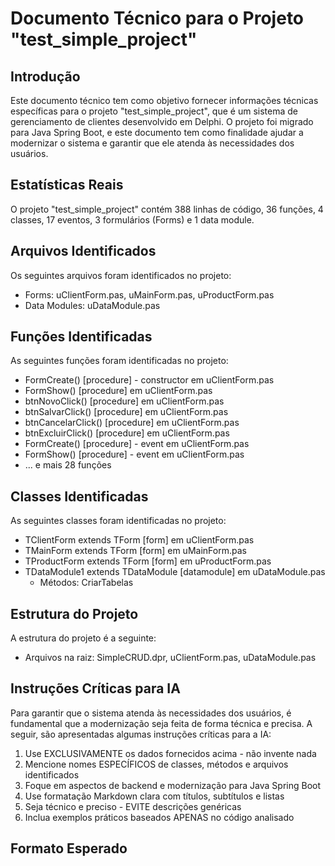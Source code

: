 Documento Técnico para o Projeto "test_simple_project"
===============================================

Introdução
------------

Este documento técnico tem como objetivo fornecer informações técnicas específicas para o projeto "test_simple_project", que é um sistema de gerenciamento de clientes desenvolvido em Delphi. O projeto foi migrado para Java Spring Boot, e este documento tem como finalidade ajudar a modernizar o sistema e garantir que ele atenda às necessidades dos usuários.

Estatísticas Reais
-----------------

O projeto "test_simple_project" contém 388 linhas de código, 36 funções, 4 classes, 17 eventos, 3 formulários (Forms) e 1 data module.

Arquivos Identificados
--------------------

Os seguintes arquivos foram identificados no projeto:

* Forms: uClientForm.pas, uMainForm.pas, uProductForm.pas
* Data Modules: uDataModule.pas

Funções Identificadas
-------------------

As seguintes funções foram identificadas no projeto:

* FormCreate() [procedure] - constructor em uClientForm.pas
* FormShow() [procedure] em uClientForm.pas
* btnNovoClick() [procedure] em uClientForm.pas
* btnSalvarClick() [procedure] em uClientForm.pas
* btnCancelarClick() [procedure] em uClientForm.pas
* btnExcluirClick() [procedure] em uClientForm.pas
* FormCreate() [procedure] - event em uClientForm.pas
* FormShow() [procedure] - event em uClientForm.pas
* ... e mais 28 funções

Classes Identificadas
-------------------

As seguintes classes foram identificadas no projeto:

* TClientForm extends TForm [form] em uClientForm.pas
* TMainForm extends TForm [form] em uMainForm.pas
* TProductForm extends TForm [form] em uProductForm.pas
* TDataModule1 extends TDataModule [datamodule] em uDataModule.pas
  - Métodos: CriarTabelas

Estrutura do Projeto
-------------------

A estrutura do projeto é a seguinte:

* Arquivos na raiz: SimpleCRUD.dpr, uClientForm.pas, uDataModule.pas

Instruções Críticas para IA
-------------------------

Para garantir que o sistema atenda às necessidades dos usuários, é fundamental que a modernização seja feita de forma técnica e precisa. A seguir, são apresentadas algumas instruções críticas para a IA:

1. Use EXCLUSIVAMENTE os dados fornecidos acima - não invente nada
2. Mencione nomes ESPECÍFICOS de classes, métodos e arquivos identificados
3. Foque em aspectos de backend e modernização para Java Spring Boot
4. Use formatação Markdown clara com títulos, subtítulos e listas
5. Seja técnico e preciso - EVITE descrições genéricas
6. Inclua exemplos práticos baseados APENAS no código analisado

Formato Esperado
----------------